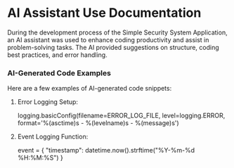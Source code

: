  # AI Assistant Use Documentation
During the development process of the Simple Security System Application, an AI assistant was used to enhance coding productivity and assist in problem-solving tasks. 
The AI provided suggestions on structure, coding best practices, and error handling.

### AI-Generated Code Examples

Here are a few examples of AI-generated code snippets:

1. Error Logging Setup:

   logging.basicConfig(filename=ERROR_LOG_FILE, level=logging.ERROR,
                    format='%(asctime)s - %(levelname)s - %(message)s')

2. Event Logging Function:
   
    event = {
        "timestamp": datetime.now().strftime("%Y-%m-%d %H:%M:%S") }
